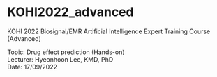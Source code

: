 # KOHI2022_advanced



KOHI 2022 Biosignal/EMR Artificial Intelligence Expert Training Course (Advanced)  
  
Topic: Drug effect prediction (Hands-on)  
Lecturer: Hyeonhoon Lee, KMD, PhD  
Date: 17/09/2022
